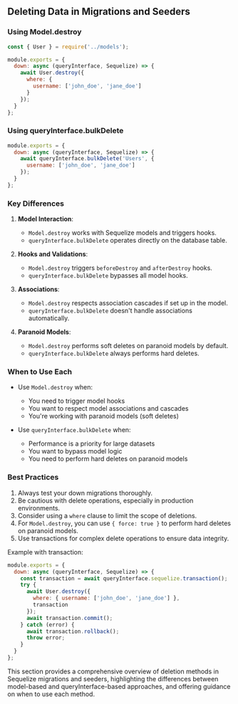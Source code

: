 ## Deleting Data in Migrations and Seeders

### Using Model.destroy

```javascript
const { User } = require('../models');

module.exports = {
  down: async (queryInterface, Sequelize) => {
    await User.destroy({
      where: {
        username: ['john_doe', 'jane_doe']
      }
    });
  }
};
```

### Using queryInterface.bulkDelete

```javascript
module.exports = {
  down: async (queryInterface, Sequelize) => {
    await queryInterface.bulkDelete('Users', {
      username: ['john_doe', 'jane_doe']
    });
  }
};
```

### Key Differences

1. **Model Interaction**: 
   - `Model.destroy` works with Sequelize models and triggers hooks.
   - `queryInterface.bulkDelete` operates directly on the database table.

2. **Hooks and Validations**:
   - `Model.destroy` triggers `beforeDestroy` and `afterDestroy` hooks.
   - `queryInterface.bulkDelete` bypasses all model hooks.

3. **Associations**:
   - `Model.destroy` respects association cascades if set up in the model.
   - `queryInterface.bulkDelete` doesn't handle associations automatically.

4. **Paranoid Models**:
   - `Model.destroy` performs soft deletes on paranoid models by default.
   - `queryInterface.bulkDelete` always performs hard deletes.

### When to Use Each

- Use `Model.destroy` when:
  - You need to trigger model hooks
  - You want to respect model associations and cascades
  - You're working with paranoid models (soft deletes)

- Use `queryInterface.bulkDelete` when:
  - Performance is a priority for large datasets
  - You want to bypass model logic
  - You need to perform hard deletes on paranoid models

### Best Practices

1. Always test your down migrations thoroughly.
2. Be cautious with delete operations, especially in production environments.
3. Consider using a `where` clause to limit the scope of deletions.
4. For `Model.destroy`, you can use `{ force: true }` to perform hard deletes on paranoid models.
5. Use transactions for complex delete operations to ensure data integrity.

Example with transaction:

```javascript
module.exports = {
  down: async (queryInterface, Sequelize) => {
    const transaction = await queryInterface.sequelize.transaction();
    try {
      await User.destroy({
        where: { username: ['john_doe', 'jane_doe'] },
        transaction
      });
      await transaction.commit();
    } catch (error) {
      await transaction.rollback();
      throw error;
    }
  }
};
```

This section provides a comprehensive overview of deletion methods in Sequelize migrations and seeders, highlighting the differences between model-based and queryInterface-based approaches, and offering guidance on when to use each method.
